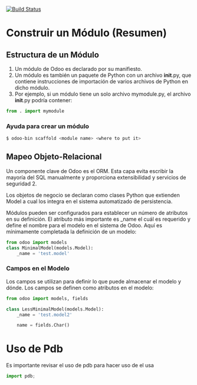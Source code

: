 [![Build Status](https://travis-ci.org/rrcfesc/odoo-openacademy.svg?branch=master)](https://travis-ci.org/rrcfesc/odoo-openacademy)

# Construir un Módulo (Resumen)
## Estructura de un Módulo
1. Un módulo de Odoo es declarado por su manifiesto.
2. Un módulo es también un paquete de Python con un archivo __init__.py, que contiene instrucciones de importación de varios archivos de Python en dicho módulo.
3. Por ejemplo, si un módulo tiene un solo archivo mymodule.py, el archivo __init__.py podría contener:

```python
from . import mymodule
```

### Ayuda para crear un módulo
```bash
$ odoo-bin scaffold <module name> <where to put it>
```

## Mapeo Objeto-Relacional
Un componente clave de Odoo es el ORM. Esta capa evita escribir la mayoría del SQL
manualmente y proporciona extensibilidad y servicios de seguridad 2.

Los objetos de negocio se declaran como clases Python que extienden Model
 a cual los integra en el sistema automatizado de persistencia.

Módulos pueden ser configurados para establecer un número de atributos en su definición.
El atributo más importante es _name el cuál es requerido y define el nombre para el modelo en el sistema de Odoo. 
Aquí es mínimamente completada la definición de un modelo:

```python
from odoo import models
class MinimalModel(models.Model):
    _name = 'test.model'
```

### Campos en el Modelo 
Los campos se utilizan para definir lo que puede almacenar el modelo y dónde.
Los campos se definen como atributos en el modelo:
```python
from odoo import models, fields

class LessMinimalModel(models.Model):
    _name = 'test.model2'

    name = fields.Char()
```

# Uso de Pdb

Es importante revisar el uso de pdb para hacer uso de el usa

```python
import pdb;


```
